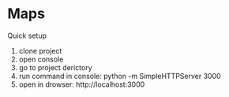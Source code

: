 # Maps
Quick setup

1) clone project
2) open console
3) go to project derictory
4) run command in console: python -m SimpleHTTPServer 3000
5) open in drowser: http://localhost:3000

